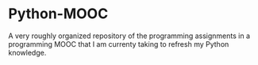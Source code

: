 # Python-MOOC

A very roughly organized repository of the programming assignments in a programming MOOC
that I am currenty taking to refresh my Python knowledge. 
